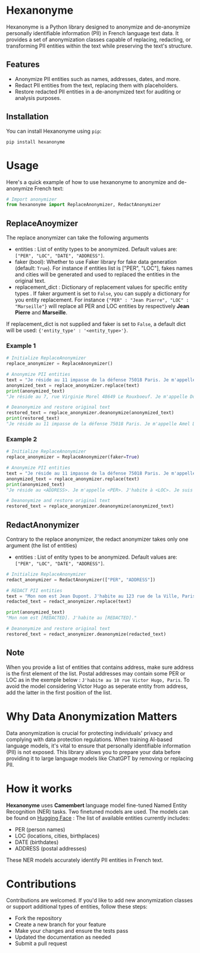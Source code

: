 # Hexanonyme
Hexanonyme is a Python library designed to anonymize and de-anonymize personally identifiable information (PII) in French language text data. It provides a set of anonymization classes capable of replacing, redacting, or transforming PII entities within the text while preserving the text's structure.

## Features

- Anonymize PII entities such as names, addresses, dates, and more.
- Redact PII entities from the text, replacing them with placeholders.
- Restore redacted PII entities in a de-anonymized text for auditing or analysis purposes.

## Installation

You can install Hexanonyme using `pip`:

```
pip install hexanonyme
```

# Usage

Here's a quick example of how to use hexanonyme to anonymize and de-anonymize French text:

```python
# Import anonymizer
from hexanonyme import ReplaceAnonymizer, RedactAnonymizer
```
## ReplaceAnoymizer

The replace anonymizer can take the following arguments 
- entities : List of entity types to be anonymized. Default values are: `["PER", "LOC", "DATE", "ADDRESS"]`.
- faker (bool): Whether to use Faker library for fake data generation (default: `True`). For instance if entities list is  ["PER", "LOC"], fakes names and cities will be generated and used to replaced the entities in the original text.
- replacement_dict : Dictionary of replacement values for specific entity types . If faker argument is set to `False`, you can supply a dictionary for you entity replacement. For instance `{"PER" : "Jean Pierre", "LOC" : "Marseille"}` will replace all PER and LOC entities by respectively **Jean Pierre** and **Marseille**. 

If replacement_dict is not supplied and faker is set to `False`, a default dict will be used: `{'entity_type' : '<entity_type>'}`. 

### Example 1 

```python
# Initialize ReplaceAnonymizer
replace_anonymizer = ReplaceAnonymizer()

# Anonymize PII entities
text = "Je réside au 11 impasse de la défense 75018 Paris. Je m'appelle Amel Douc. J'habite à Bordeaux. Je suis né le 29/12/2021."
anonymized_text = replace_anonymizer.replace(text)
print(anonymized_text)
"Je réside au 7, rue Virginie Morel 48649 Le Rouxboeuf. Je m'appelle Dominique Roux. J'habite à Guilbert. Je suis né le 18-09-1992."

# Deanonymize and restore original text
restored_text = replace_anonymizer.deanonymize(anonymized_text)
print(restored_text)
"Je réside au 11 impasse de la défense 75018 Paris. Je m'appelle Amel Douc. J'habite à Bordeaux. Je suis né le 29/12/2021."
```

### Example 2

```python
# Initialize ReplaceAnonymizer
replace_anonymizer = ReplaceAnonymizer(faker=True)

# Anonymize PII entities
text = "Je réside au 11 impasse de la défense 75018 Paris. Je m'appelle Amel Douc. J'habite à Bordeaux. Je suis né le 29/12/2021."
anonymized_text = replace_anonymizer.replace(text)
print(anonymized_text)
"Je réside au <ADDRESS>. Je m'appelle <PER>. J'habite à <LOC>. Je suis né le <DATE>."

# Deanonymize and restore original text
restored_text = replace_anonymizer.deanonymize(anonymized_text)
```

## RedactAnonymizer

Contrary to the replace anonymizer, the redact anonymizer takes only one argument (the list of entities) 
- entities : List of entity types to be anonymized. Default values are: `["PER", "LOC", "DATE", "ADDRESS"]`.

```python
# Initialize ReplaceAnonymizer
redact_anonymizer = RedactAnonymizer(["PER", "ADDRESS"])

# REDACT PII entities
text = "Mon nom est Jean Dupont. J'habite au 123 rue de la Ville, Paris."
redacted_text = redact_anonymizer.replace(text)

print(anonymized_text)
"Mon nom est [REDACTED]. J'habite au [REDACTED]."

# Deanonymize and restore original text
restored_text = redact_anonymizer.deanonymize(redacted_text)
```

## Note

When you provide a list of entities that contains address, make sure address is the first element of the list. Postal addresses may contain some PER or LOC as in the exemple below : `J'habite au 10 rue Victor Hugo, Paris`. To avoid the model considering Victor Hugo as seperate entity from address, add the latter in the first position of the list.

# Why Data Anonymization Matters
Data anonymization is crucial for protecting individuals' privacy and complying with data protection regulations. When training AI-based language models, it's vital to ensure that personally identifiable information (PII) is not exposed. This library allows you to prepare your data before providing it to large language models like ChatGPT by removing or replacing PII.

# How it works

**Hexanonyme** uses **Camembert** language model fine-tuned Named Entity Recognition (NER) tasks. Two finetuned models are used. The models can be found on [Hugging Face](https://huggingface.co/DioulaD) : The list of available entities currently includes:

- PER (person names)
- LOC (locations, cities, birthplaces)
- DATE (birthdates)
- ADDRESS (postal addresses)

These NER models accurately identify PII entities in French text.

# Contributions
Contributions are welcomed. If you'd  like to add new anonymization classes or support additional types of entities, follow these steps:
- Fork the repository
- Create a new branch for your feature 
- Make your changes and ensure the tests pass
- Updated the documentation as needed
- Submit a pull request
